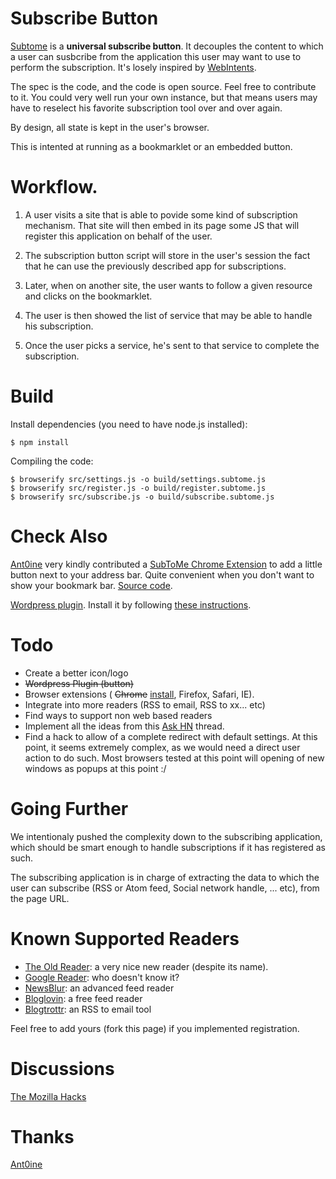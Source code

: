 Subscribe Button
================

[Subtome](http://www.subtome.com/) is a **universal subscribe button**.
It decouples the content to which a user can susbcribe from the application this user may want to use to perform the subscription.
It's losely inspired by [WebIntents](http://webintents.org/).

The spec is the code, and the code is open source. Feel free to contribute to it. You could very well run your own instance, but that means users may have to reselect his favorite subscription tool over and over again.

By design, all state is kept in the user's browser.

This is intented at running as a bookmarklet or an embedded button.

# Workflow.

1. A user visits a site that is able to povide some kind of subscription mechanism. That site will then embed in its page some JS that will register this application on behalf of the user.

2. The subscription button script will store in the user's session the fact that he can use the previously described app for subscriptions.

3. Later, when on another site, the user wants to follow a given resource and clicks on the bookmarklet.

4. The user is then showed the list of service that may be able to handle his subscription.

5. Once the user picks a service, he's sent to that service to complete the subscription.

Build
=====

Install dependencies (you need to have node.js installed):

<code>$ npm install</code>

Compiling the code:

<pre><code>$ browserify src/settings.js -o build/settings.subtome.js
$ browserify src/register.js -o build/register.subtome.js
$ browserify src/subscribe.js -o build/subscribe.subtome.js
</code></pre>

Check Also
==========

[Ant0ine](http://blog.ant0ine.com/) very kindly contributed a [SubToMe Chrome Extension](https://chrome.google.com/webstore/detail/subtome/cjkhnlmkkfheepafpgppmpdahbjgkjfc) to add a little button next to your address bar. Quite convenient when you don't want to show your bookmark bar. [Source code](https://github.com/ant0ine/subtome-chrome-extension).

[Wordpress plugin](https://raw.github.com/superfeedr/subtome/master/goodies/wordpress/subtome.zip). Install it by following [these instructions](https://github.com/superfeedr/subtome/tree/master/goodies/wordpress/subtome). 

Todo
====

* Create a better icon/logo
* <del>Wordpress Plugin (button)</del>
* Browser extensions ( <del>Chrome</del> [install](https://chrome.google.com/webstore/detail/subtome/cjkhnlmkkfheepafpgppmpdahbjgkjfc), Firefox, Safari, IE).
* Integrate into more readers (RSS to email, RSS to xx... etc)
* Find ways to support non web based readers
* Implement all the ideas from this [Ask HN](http://news.ycombinator.com/item?id=5197995) thread.
* Find a hack to allow of a complete redirect with default settings. At this point, it seems extremely complex, as we would need a direct user action to do such. Most browsers tested at this point will opening of new windows as popups at this point :/

Going Further
=============

We intentionaly pushed the complexity down to the subscribing application, which should be smart enough to handle subscriptions if it has registered as such.

The subscribing application is in charge of extracting the data to which the user can subscribe (RSS or Atom feed, Social network handle, ... etc), from the page URL.

Known Supported Readers
=======================
* [The Old Reader](http://theoldreader.com/): a very nice new reader (despite its name).
* [Google Reader](http://www.google.com/reader): who doesn't know it?
* [NewsBlur](http://www.newsblur.com/): an advanced feed reader
* [Bloglovin](http://www.bloglovin.com/): a free feed reader
* [Blogtrottr](http://blogtrottr.com/): an RSS to email tool

Feel free to add yours (fork this page) if you implemented registration.




Discussions
===========

[The Mozilla Hacks](https://hacks.mozilla.org/2013/02/subtome-a-better-subscribe-button/)

Thanks
======
[Ant0ine](http://blog.ant0ine.com/)


